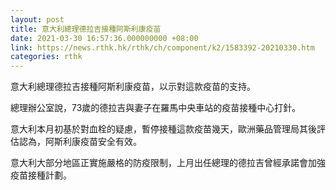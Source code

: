 ```yaml
---
layout: post
title: 意大利總理德拉吉接種阿斯利康疫苗
date: 2021-03-30 16:57:36.000000000 +08:00
link: https://news.rthk.hk/rthk/ch/component/k2/1583392-20210330.htm
categories: rthk
---
```


意大利總理德拉吉接種阿斯利康疫苗，以示對這款疫苗的支持。

總理辦公室說，73歲的德拉吉與妻子在羅馬中央車站的疫苗接種中心打針。

意大利本月初基於對血栓的疑慮，暫停接種這款疫苗幾天，歐洲藥品管理局其後評估認為，阿斯利康疫苗安全有效。

意大利大部分地區正實施嚴格的防疫限制，上月出任總理的德拉吉曾經承諾會加強疫苗接種計劃。
